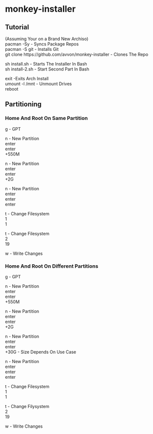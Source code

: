 <h1> monkey-installer</h1>

<h2>Tutorial</h2>
(Assuming Your on a Brand New Archiso)<br>
pacman -Sy - Syncs Package Repos<br>
pacman -S git - Installs Git<br>
git clone https://github.com/avvon/monkey-installer - Clones The Repo<br>

sh install.sh - Starts The Installer In Bash<br>
sh install-2.sh - Start Second Part In Bash<br>

exit -Exits Arch Install<br>
umount -l /mnt - Unmount Drives<br>
reboot<br>

<h2>Partitioning</h2>
<h3>Home And Root On Same Partition</h3>
g - GPT<br>

n - New Partition<br>
enter<br>
enter<br>
+550M<br>

n - New Partition<br>
enter<br>
enter<br>
+2G<br>

n - New Partition<br>
enter<br>
enter<br>
enter<br>

t - Change Filesystem<br>
1<br>
1<br>

t - Change Filesystem<br>
2<br>
19<br>

w - Write Changes<br>

<h3>Home And Root On Different Partitions</h3>
g - GPT<br>

n - New Partition<br>
enter<br>
enter<br>
+550M<br>

n - New Partition<br>
enter<br>
enter<br>
+2G<br>

n - New Partition<br>
enter<br>
enter<br>
+30G - Size Depends On Use Case<br>

n - New Partition<br>
enter<br>
enter<br>
enter<br>

t - Change Filesystem<br>
1<br>
1<br>

t - Change Filysystem<br>
2<br>
19<br>

w - Write Changes<br>


